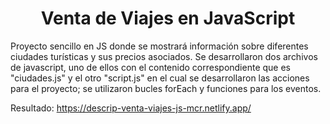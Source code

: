 <h1 align="center"> Venta de Viajes en JavaScript </h1>
Proyecto sencillo en JS donde se mostrará información sobre diferentes ciudades turísticas y sus precios asociados.
Se desarrollaron dos archivos de javascript, uno de ellos con el contenido correspondiente que es "ciudades.js" y el otro "script.js" en el cual se desarrollaron las acciones para el proyecto; se utilizaron bucles forEach y funciones para los eventos.

Resultado: https://descrip-venta-viajes-js-mcr.netlify.app/
